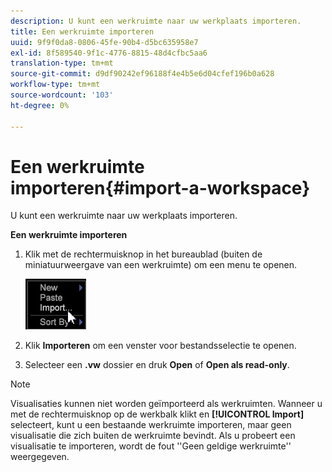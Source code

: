 ```yaml
---
description: U kunt een werkruimte naar uw werkplaats importeren.
title: Een werkruimte importeren
uuid: 9f9f0da8-0806-45fe-90b4-d5bc635958e7
exl-id: 8f589540-9f1c-4776-8815-48d4cfbc5aa6
translation-type: tm+mt
source-git-commit: d9df90242ef96188f4e4b5e6d04cfef196b0a628
workflow-type: tm+mt
source-wordcount: '103'
ht-degree: 0%

---
```


# Een werkruimte importeren{#import-a-workspace}

U kunt een werkruimte naar uw werkplaats importeren.

**Een werkruimte importeren**

1. Klik met de rechtermuisknop in het bureaublad (buiten de miniatuurweergave van een werkruimte) om een menu te openen.

   ![](assets/import_workspace.png)

1. Klik **Importeren** om een venster voor bestandsselectie te openen.
1. Selecteer een **.vw** dossier en druk **Open** of **Open als read-only**.

>[!NOTE]
>
>Visualisaties kunnen niet worden geïmporteerd als werkruimten. Wanneer u met de rechtermuisknop op de werkbalk klikt en **[!UICONTROL Import]** selecteert, kunt u een bestaande werkruimte importeren, maar geen visualisatie die zich buiten de werkruimte bevindt. Als u probeert een visualisatie te importeren, wordt de fout &#39;&#39;Geen geldige werkruimte&#39;&#39; weergegeven.
